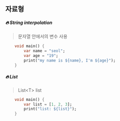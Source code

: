 ## 자료형

##### 🔥 String interpolation

> 문자열 안에서의 변수 사용

```dart
    void main() {
        var name = "seol";
        var age = "19";
        print("my name is ${name}, I'm ${age}");
    }
```

##### 🔥 List

> List\<T\> list

```dart
    void main() {
        var list = [1, 2, 3];
        print("list: ${list}");
    }
```

